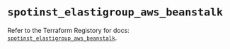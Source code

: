 # `spotinst_elastigroup_aws_beanstalk`

Refer to the Terraform Registory for docs: [`spotinst_elastigroup_aws_beanstalk`](https://www.terraform.io/docs/providers/spotinst/r/elastigroup_aws_beanstalk).
